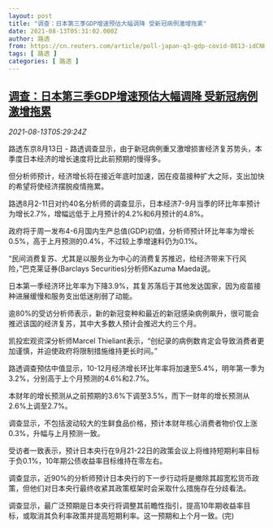 ```yaml
---
layout: post
title: "调查：日本第三季GDP增速预估大幅调降 受新冠病例激增拖累"
date: 2021-08-13T05:31:02.000Z
author: 路透
from: https://cn.reuters.com/article/poll-japan-q3-gdp-covid-0813-idCNKBS2FE0GM
tags: [ 路透 ]
categories: [ 路透 ]
---
```

<!--1628832662000-->
[调查：日本第三季GDP增速预估大幅调降 受新冠病例激增拖累](https://cn.reuters.com/article/poll-japan-q3-gdp-covid-0813-idCNKBS2FE0GM)
------

<div>
<div><i>2021-08-13T05:29:24Z</i></div><p>路透东京8月13日 - 路透调查显示，由于新冠病例重又激增损害经济复苏势头，本季度日本经济的增长速度将比此前预期的慢得多。</p><p>但分析师预计，经济增长将在接近年底时加速，因在疫苗接种扩大之际，支出加快的希望将使经济摆脱疫情拖累。</p><p>路透8月2-11日对约40名分析师的调查显示，日本经济7-9月当季的环比年率预计为增长2.7%，增幅远低于上月预计的4.2%和6月预计的4.8%。</p><p>政府将于周一发布4-6月国内生产总值(GDP)初值，分析师预计环比年率为增长0.5%，高于上月预测的0.4%，不过较上季增速料仍为0.1%。</p><p>“民间消费复苏、尤其是以服务业为中心的消费复苏推迟，给经济带来下行风险，”巴克莱证券(Barclays Securities)分析师Kazuma Maeda说。</p><p>日本第一季经济环比年率为下降3.9%，其复苏落后于其他发达国家，因为疫苗接种进展缓慢和服务支出低迷削弱了动能。</p><p>逾80%的受访分析师表示，新的新冠变种和最近的新冠感染病例飙升，很可能会推迟该国的经济复苏，其中大多数人预计会推迟大约三个月。</p><p>凯投宏观资深分析师Marcel Thieliant表示，“创纪录的病例数肯定会导致消费者更加谨慎，并迫使政府将限制措施维持更长时间。”</p><p>路透调查预估中值显示，10-12月经济增长环比年率将加速至5.4%，明年第一季为3.2%，分别高于上个月预测的4.6%和2.7%。</p><p>本财年的增长预测从之前预期的3.6%下调至3.5%，而下一财年的增长预测从2.6%上调至2.7%。</p><p>调查显示，不包括波动较大的生鲜食品价格，预计本财年核心消费者物价仅上涨0.3%，升幅与上月预测一致。</p><p>受访者一致表示，预计日本央行在9月21-22日的政策会议上将维持短期利率目标于负0.1%，10年期公债收益率目标维持在零左右。</p><p>调查显示，近90%的分析师预计日本央行的下一步行动将是撤除其超宽松货币政策，但他们对日本央行最终收紧其政策框架时会采取什么措施存在分歧看法。</p><p>调查显示，最广泛预期是日本央行将调整其前瞻性指引，提高10年期收益率目标，或取消其负利率政策并提高短期利率。这一预期和上个月一致。(完)</p>
</div>
